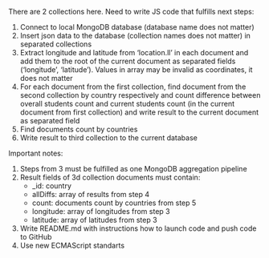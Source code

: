 There are 2 collections here. Need to write JS code that fulfills next steps:

1. Connect to local MongoDB database (database name does not matter)
2. Insert json data to the database (collection names does not matter) in separated collections
3. Extract longitude and latitude from ‘location.ll’ in each document and add them to the root of the current document as separated fields (‘longitude’, ‘latitude’). Values in array may be invalid as coordinates, it does not matter
4. For each document from the first collection, find document from the second collection by country respectively and count difference between overall students count and current students count (in the current document from first collection) and write result to the current document as separated field
5. Find documents count by countries
6. Write result to third collection to the current database

Important notes:

1. Steps from 3 must be fulfilled as one MongoDB aggregation pipeline
2. Result fields of 3d collection documents must contain:
    - _id: country
    - allDiffs: array of results from step 4
    - count: documents count by countries from step 5
    - longitude: array of longitudes from step 3
    - latitude: array of latitudes from step 3
3. Write README.md with instructions how to launch code and push code to GitHub
4. Use new ECMAScript standarts